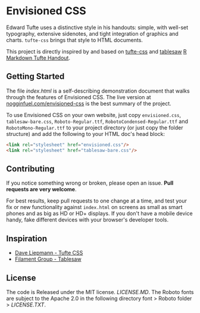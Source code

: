 Envisioned CSS
=========
Edward Tufte uses a distinctive style in his handouts: simple, with well-set
typography, extensive sidenotes, and tight integration of graphics and
charts. `tufte-css` brings that style to HTML documents.

This project is directly inspired by and
based on [tufte-css](https://github.com/daveliepmann/tufte-css) and [tablesaw](https://github.com/filamentgroup/tablesaw)
[R Markdown Tufte Handout](http://rmarkdown.rstudio.com/examples/tufte-handout.pdf).

Getting Started
-
The file *index.html* is a self-describing demonstration document that walks through
the features of Envisioned CSS. The live version at
[nogginfuel.com/envisioned-css](http://nogginfuel.com/envisioned-css/)
is the best summary of the project.

To use Envisioned CSS on your own website, just copy `envisioned.css`, `tablesaw-bare.css`, `Roboto-Regular.ttf`, `RobotoCondensed-Regular.ttf` and `RobotoMono-Regular.ttf` to your project
directory (or just copy the folder structure) and add the following to your HTML doc's head block:

```html
<link rel="stylesheet" href="envisioned.css"/>
<link rel="stylesheet" href="tablesaw-bare.css"/>
```

Contributing
-
If you notice something wrong or broken, please open an
issue. **Pull requests are very welcome**.

For best results, keep pull requests to one change at a time, and
test your fix or new functionality against `index.html` on screens as
small as smart phones and as big as HD or HD+ displays. If you don't have a mobile device handy, fake different devices with your browser's developer tools.


Inspiration
-
 - [Dave Liepmann - Tufte CSS](https://github.com/daveliepmann/tufte-css)
 - [Filament Group - Tablesaw](https://github.com/filamentgroup/tablesaw)


License
-
The code is Released under the MIT license. *LICENSE.MD*.
The Roboto fonts are subject to the Apache 2.0 in the following directory font > Roboto folder > *LICENSE.TXT*.